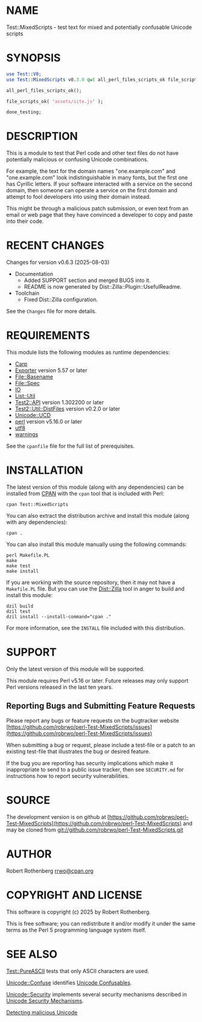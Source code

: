 # NAME

Test::MixedScripts - test text for mixed and potentially confusable Unicode scripts

# SYNOPSIS

```perl
use Test::V0;
use Test::MixedScripts v0.3.0 qw( all_perl_files_scripts_ok file_scripts_ok );

all_perl_files_scripts_ok();

file_scripts_ok( 'assets/site.js' );

done_testing;
```

# DESCRIPTION

This is a module to test that Perl code and other text files do not have potentially malicious or confusing Unicode
combinations.

For example, the text for the domain names "оnе.example.com" and "one.example.com" look indistinguishable in many fonts,
but the first one has Cyrillic letters.  If your software interacted with a service on the second domain, then someone
can operate a service on the first domain and attempt to fool developers into using their domain instead.

This might be through a malicious patch submission, or even text from an email or web page that they have convinced a
developer to copy and paste into their code.

# RECENT CHANGES

Changes for version v0.6.3 (2025-08-03)

- Documentation
    - Added SUPPORT section and merged BUGS into it.
    - README is now generated by Dist::Zilla::Plugin::UsefulReadme.
- Toolchain
    - Fixed Dist::Zilla configuration.

See the `Changes` file for more details.

# REQUIREMENTS

This module lists the following modules as runtime dependencies:

- [Carp](https://metacpan.org/pod/Carp)
- [Exporter](https://metacpan.org/pod/Exporter) version 5.57 or later
- [File::Basename](https://metacpan.org/pod/File%3A%3ABasename)
- [File::Spec](https://metacpan.org/pod/File%3A%3ASpec)
- [IO](https://metacpan.org/pod/IO)
- [List::Util](https://metacpan.org/pod/List%3A%3AUtil)
- [Test2::API](https://metacpan.org/pod/Test2%3A%3AAPI) version 1.302200 or later
- [Test2::Util::DistFiles](https://metacpan.org/pod/Test2%3A%3AUtil%3A%3ADistFiles) version v0.2.0 or later
- [Unicode::UCD](https://metacpan.org/pod/Unicode%3A%3AUCD)
- [perl](https://metacpan.org/pod/perl) version v5.16.0 or later
- [utf8](https://metacpan.org/pod/utf8)
- [warnings](https://metacpan.org/pod/warnings)

See the `cpanfile` file for the full list of prerequisites.

# INSTALLATION

The latest version of this module (along with any dependencies) can be installed from [CPAN](https://www.cpan.org) with the `cpan` tool that is included with Perl:

```
cpan Test::MixedScripts
```

You can also extract the distribution archive and install this module (along with any dependencies):

```
cpan .
```

You can also install this module manually using the following commands:

```
perl Makefile.PL
make
make test
make install
```

If you are working with the source repository, then it may not have a `Makefile.PL` file.  But you can use the [Dist::Zilla](https://dzil.org/) tool in anger to build and install this module:

```
dzil build
dzil test
dzil install --install-command="cpan ."
```

For more information, see the `INSTALL` file included with this distribution.

# SUPPORT

Only the latest version of this module will be supported.

This module requires Perl v5.16 or later.  Future releases may only support Perl versions released in the last ten
years.

## Reporting Bugs and Submitting Feature Requests

Please report any bugs or feature requests on the bugtracker website
[https://github.com/robrwo/perl-Test-MixedScripts/issues](https://github.com/robrwo/perl-Test-MixedScripts/issues)

When submitting a bug or request, please include a test-file or a
patch to an existing test-file that illustrates the bug or desired
feature.

If the bug you are reporting has security implications which make it inappropriate to send to a public issue tracker,
then see `SECURITY.md` for instructions how to report security vulnerabilities.

# SOURCE

The development version is on github at [https://github.com/robrwo/perl-Test-MixedScripts](https://github.com/robrwo/perl-Test-MixedScripts)
and may be cloned from [git://github.com/robrwo/perl-Test-MixedScripts.git](git://github.com/robrwo/perl-Test-MixedScripts.git)

# AUTHOR

Robert Rothenberg <rrwo@cpan.org>

# COPYRIGHT AND LICENSE

This software is copyright (c) 2025 by Robert Rothenberg.

This is free software; you can redistribute it and/or modify it under
the same terms as the Perl 5 programming language system itself.

# SEE ALSO

[Test::PureASCII](https://metacpan.org/pod/Test%3A%3APureASCII) tests that only ASCII characters are used.

[Unicode::Confuse](https://metacpan.org/pod/Unicode%3A%3AConfuse) identifies [Unicode Confusables](https://util.unicode.org/UnicodeJsps/confusables.jsp).

[Unicode::Security](https://metacpan.org/pod/Unicode%3A%3ASecurity) implements several security mechanisms described in
[Unicode Security Mechanisms](https://www.unicode.org/reports/tr39/).

[Detecting malicious Unicode](https://daniel.haxx.se/blog/2025/05/16/detecting-malicious-unicode/)
